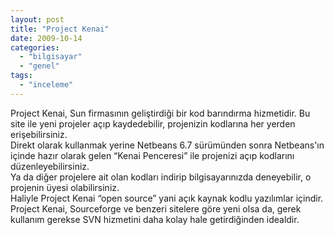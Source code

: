 ```yaml
---
layout: post
title: "Project Kenai"
date: 2009-10-14
categories: 
  - "bilgisayar"
  - "genel"
tags: 
  - "inceleme"
---
```


Project Kenai, Sun firmasının geliştirdiği bir kod barındırma hizmetidir. Bu site ile yeni projeler açıp kaydedebilir, projenizin kodlarına her yerden erişebilirsiniz.  
Direkt olarak kullanmak yerine Netbeans 6.7 sürümünden sonra Netbeans'ın içinde hazır olarak gelen “Kenai Penceresi” ile projenizi açıp kodlarını düzenleyebilirsiniz.  
Ya da diğer projelere ait olan kodları indirip bilgisayarınızda deneyebilir, o projenin üyesi olabilirsiniz.  
Haliyle Project Kenai “open source” yani açık kaynak kodlu yazılımlar içindir.  
Project Kenai, Sourceforge ve benzeri sitelere göre yeni olsa da, gerek kullanım gerekse SVN hizmetini daha kolay hale getirdiğinden idealdir.
